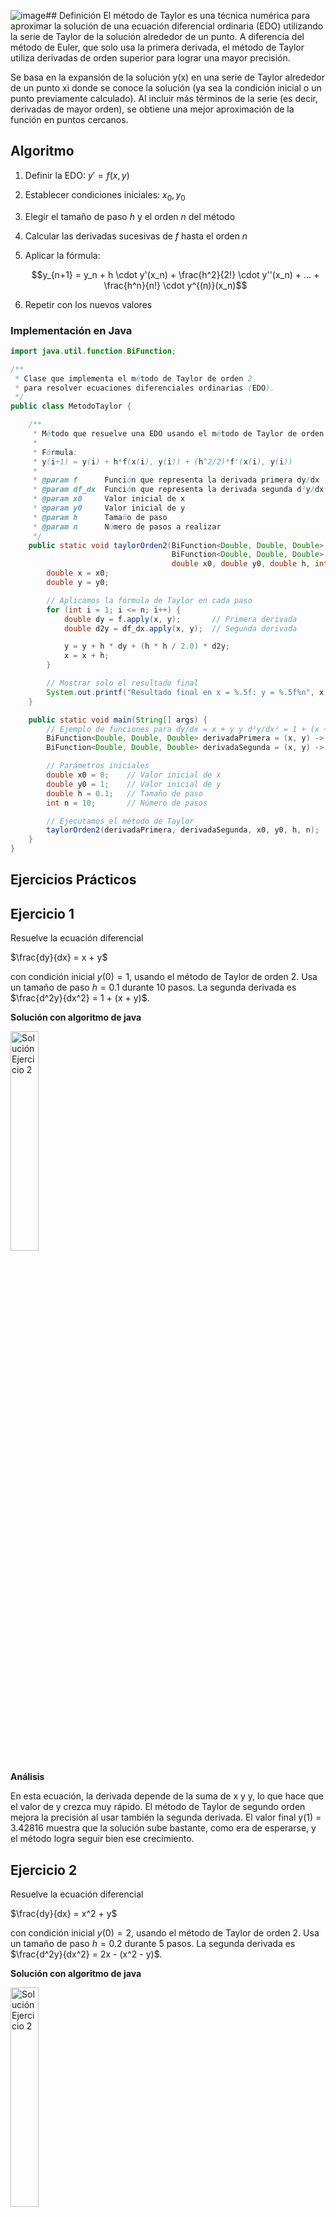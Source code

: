 ![image](https://github.com/user-attachments/assets/722c69dd-8893-4d9c-90cb-e4f648270842)## Definición
El método de Taylor es una técnica numérica para aproximar la solución de una ecuación diferencial ordinaria (EDO) utilizando la serie de Taylor de la solución alrededor de un punto. A diferencia del método de Euler, que solo usa la primera derivada, el método de Taylor utiliza derivadas de orden superior para lograr una mayor precisión.

Se basa en la expansión de la solución y(x) en una serie de Taylor alrededor de un punto xi donde se conoce la solución (ya sea la condición inicial o un punto previamente calculado). Al incluir más términos de la serie (es decir, derivadas de mayor orden), se obtiene una mejor aproximación de la función en puntos cercanos.

## Algoritmo
1. Definir la EDO:
   $y' = f(x, y)$
   
2. Establecer condiciones iniciales:
   $x_0, y_0$
   
3. Elegir el tamaño de paso $h$ y el orden $n$ del método
   
4. Calcular las derivadas sucesivas de $f$ hasta el orden $n$
   
5. Aplicar la fórmula:
    
   $$y_{n+1} = y_n + h \cdot y'(x_n) + \frac{h^2}{2!} \cdot y''(x_n) + ... + \frac{h^n}{n!} \cdot y^{(n)}(x_n)$$
   
6. Repetir con los nuevos valores

### Implementación en Java
```java
import java.util.function.BiFunction;

/**
 * Clase que implementa el método de Taylor de orden 2
 * para resolver ecuaciones diferenciales ordinarias (EDO).
 */
public class MetodoTaylor {

    /**
     * Método que resuelve una EDO usando el método de Taylor de orden 2.
     *
     * Fórmula: 
     * y(i+1) = y(i) + h*f(x(i), y(i)) + (h^2/2)*f'(x(i), y(i))
     *
     * @param f      Función que representa la derivada primera dy/dx
     * @param df_dx  Función que representa la derivada segunda d²y/dx²
     * @param x0     Valor inicial de x
     * @param y0     Valor inicial de y
     * @param h      Tamaño de paso
     * @param n      Número de pasos a realizar
     */
    public static void taylorOrden2(BiFunction<Double, Double, Double> f,
                                    BiFunction<Double, Double, Double> df_dx,
                                    double x0, double y0, double h, int n) {
        double x = x0;
        double y = y0;

        // Aplicamos la fórmula de Taylor en cada paso
        for (int i = 1; i <= n; i++) {
            double dy = f.apply(x, y);       // Primera derivada
            double d2y = df_dx.apply(x, y);  // Segunda derivada

            y = y + h * dy + (h * h / 2.0) * d2y;
            x = x + h;
        }

        // Mostrar solo el resultado final
        System.out.printf("Resultado final en x = %.5f: y = %.5f%n", x, y);
    }

    public static void main(String[] args) {
        // Ejemplo de funciones para dy/dx = x + y y d²y/dx² = 1 + (x + y)
        BiFunction<Double, Double, Double> derivadaPrimera = (x, y) -> x + y;
        BiFunction<Double, Double, Double> derivadaSegunda = (x, y) -> 1 + (x + y);

        // Parámetros iniciales
        double x0 = 0;    // Valor inicial de x
        double y0 = 1;    // Valor inicial de y
        double h = 0.1;   // Tamaño de paso
        int n = 10;       // Número de pasos

        // Ejecutamos el método de Taylor
        taylorOrden2(derivadaPrimera, derivadaSegunda, x0, y0, h, n);
    }
}


```
## Ejercicios Prácticos
## Ejercicio 1
Resuelve la ecuación diferencial 

$\frac{dy}{dx} = x + y$

con condición inicial $y(0) = 1$, usando el método de Taylor de orden 2. Usa un tamaño de paso $h = 0.1$ durante 10 pasos. 
La segunda derivada es $\frac{d^2y}{dx^2} = 1 + (x + y)$.

**Solución con algoritmo de java**

<img src="https://github.com/nadfernanda/Metodos_Numericos/blob/main/tema-6/imagenes/M%C3%A9todo%20de%20Taylor/Ejercicio%201.png" width="30%" alt="Solución Ejercicio 2">

**Análisis** 

En esta ecuación, la derivada depende de la suma de x y y, lo que hace que el valor de y crezca muy rápido. El método de Taylor de segundo orden mejora la precisión al usar también la segunda derivada. El valor final y(1) = 3.42816 muestra que la solución sube bastante, como era de esperarse, y el método logra seguir bien ese crecimiento.

## Ejercicio 2
Resuelve la ecuación diferencial 

$\frac{dy}{dx} = x^2 + y$

con condición inicial $y(0) = 2$, usando el método de Taylor de orden 2. Usa un tamaño de paso $h = 0.2$ durante 5 pasos. 
La segunda derivada es $\frac{d^2y}{dx^2} = 2x - (x^2 - y)$.


**Solución con algoritmo de java**

<img src="https://github.com/nadfernanda/Metodos_Numericos/blob/main/tema-6/imagenes/M%C3%A9todo%20de%20Taylor/Ejercicio%202.png" width="30%" alt="Solución Ejercicio 2">

**Análisis** 

En este problema, Aquí, la función tiende a bajar al principio porque la derivada es x^2 - y,  al comienzo y es mayor que x^2. El método de Taylor permite ver cómo y baja poco a poco hasta llegar justo a 1 cuando x=1. Es un buen ejemplo donde la solución se estabiliza y el método lo calcula con buena.


## Ejercicio 3
Resuelve la ecuación diferencial 

$\frac{dy}{dx} = cos(x) - y$

con condición inicial $y(0) = 1$, usando el método de Taylor de orden 2. Usa un tamaño de paso $h = 0.1$ durante 10 pasos. 
La segunda derivada es $\frac{d^2y}{dx^2} = - sin(x) - cos(x) - y$.

**Solución con algoritmo de java**

<img src="https://github.com/nadfernanda/Metodos_Numericos/blob/main/tema-6/imagenes/M%C3%A9todo%20de%20Taylor/Ejercicio%203.png" width="30%" alt="Solución Ejercicio 2">

**Análisis**

En este caso, la derivada depende de cos⁡(x)−y, lo que hace que yyy baje con el tiempo, ya que se va restando a sí misma. El método de Taylor de segundo orden ayuda a seguir mejor esa bajada al incluir también cómo cambia la derivada. El valor final y(1)=0.87530 muestra que la solución desciende de forma suave desde el valor inicial, y el método lo calcula con buena precisión. Es un buen ejemplo de cómo Taylor funciona bien con funciones que oscilan como el coseno.

## Ejercicio 4
Resuelve la ecuación diferencial 

$\frac{dy}{dx} = x^2 + y$

con condición inicial $y(0) = 1$, usando el método de Taylor de orden 2. Usa un tamaño de paso $h = 0.2$ durante 5 pasos. 
La segunda derivada es $\frac{d^2y}{dx^2} = 2x + (x^2 + y)$.

**Solución con algoritmo de java**

<img src="https://github.com/nadfernanda/Metodos_Numericos/blob/main/tema-6/imagenes/M%C3%A9todo%20de%20Taylor/Ejercicio%204.png" width="30%" alt="Solución Ejercicio 2">

**Análisis** 

La función crece porque se le suma x^2, que siempre es positivo, y también y. Eso hace que el valor de y suba rápidamente. Con el método de Taylor de segundo orden, se logra una mejor aproximación al tener en cuenta cómo cambia la pendiente con la segunda derivada. El resultado final y(1)=3.10812 muestra este crecimiento, y el método logra seguir ese aumento de forma bastante precisa.


## Ejercicio 5
Resuelve la ecuación diferencial 

$\frac{dy}{dx} = x - y$

con condición inicial $y(0) = 1$, usando el método de Taylor de orden 2. Usa un tamaño de paso $h = 0.1$ durante 10 pasos. 
La segunda derivada es $\frac{d^2y}{dx^2} = 1 - (x - y)$.

**Solución con algoritmo de java**

<img src="https://github.com/nadfernanda/Metodos_Numericos/blob/main/tema-6/imagenes/M%C3%A9todo%20de%20Taylor/Ejercicio%205.png" width="30%" alt="Solución Ejercicio 2">

**Análisis** 

En este caso, como la derivada es x−y, el valor de y tiende a disminuir al principio, pero luego el valor de x crece y compensa un poco la caída. El método de Taylor ayuda a reflejar ese comportamiento, mostrando que y baja, pero no tanto como parecía al inicio. El valor final y(1)=0.73708 demuestra una bajada moderada desde el valor inicial, y el método logra capturar bien esa forma de cambiar del sistema.


